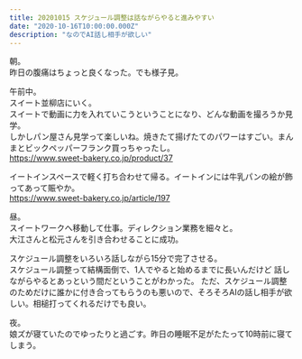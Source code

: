 ```yaml
---
title: 20201015 スケジュール調整は話ながらやると進みやすい
date: "2020-10-16T10:00:00.000Z"
description: "なのでAI話し相手が欲しい"
---
```

朝。  
昨日の腹痛はちょっと良くなった。でも様子見。  

午前中。  
スイート並柳店にいく。  
スイートで動画に力を入れていこうということになり、どんな動画を撮ろうか見学。  
しかしパン屋さん見学って楽しいね。焼きたて揚げたてのパワーはすごい。まんまとビックペッパーフランク買っちゃったし。  
https://www.sweet-bakery.co.jp/product/37  

イートインスペースで軽く打ち合わせて帰る。イートインには牛乳パンの絵が飾ってあって賑やか。  
https://www.sweet-bakery.co.jp/article/197

昼。  
スイートワークへ移動して仕事。ディレクション業務を細々と。  
大江さんと松元さんを引き合わせることに成功。  

スケジュール調整をいろいろ話しながら15分で完了させる。  
スケジュール調整って結構面倒で、1人でやると始めるまでに長いんだけど
話しながらやるとあっという間だということがわかった。
ただ、スケジュール調整のためだけに誰かに付き合ってもらうのも悪いので、そろそろAIの話し相手が欲しい。相槌打ってくれるだけでも良い。

夜。  
娘ズが寝ていたのでゆったりと過ごす。昨日の睡眠不足がたたって10時前に寝てしまう。